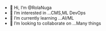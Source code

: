 - 👋 Hi, I’m @RolaNuga
- 👀 I’m interested in ...CMS,ML DevOps
- 🌱 I’m currently learning ...AI/ML
- 💞️ I’m looking to collaborate on ...Many things

<!---
RolaNuga/RolaNuga is a ✨ special ✨ repository because its `README.md` (this file) appears on your GitHub profile.
You can click the Preview link to take a look at your changes.
--->
